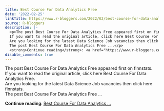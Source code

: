 ```yaml
---
title: Best Course For Data Analytics Free
date: '2022-02-25'
linkTitle: https://www.r-bloggers.com/2022/02/best-course-for-data-analytics-free/
source: R-bloggers
description: |-
  <p>The post Best Course For Data Analytics Free appeared first on finnstats.<br />
  If you want to read the original article, click here Best Course For Data Analytics Free.<br />
  Are you looking for the latest Data Science Job vacancies then click here finnstats.<br />
  The post Best Course For Data Analytics Free ...</p>
  <strong>Continue reading</strong>: <a href="https://www.r-bloggers.com/2022/02/best-course-for-data-analytics-free/">Best Course For Data Analytics ...
disable_comments: true
---
```

<p>The post Best Course For Data Analytics Free appeared first on finnstats.<br />
If you want to read the original article, click here Best Course For Data Analytics Free.<br />
Are you looking for the latest Data Science Job vacancies then click here finnstats.<br />
The post Best Course For Data Analytics Free ...</p>
<strong>Continue reading</strong>: <a href="https://www.r-bloggers.com/2022/02/best-course-for-data-analytics-free/">Best Course For Data Analytics ...
